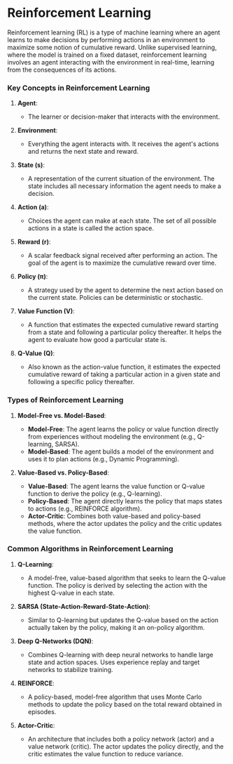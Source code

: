 # Reinforcement Learning

Reinforcement learning (RL) is a type of machine learning where an agent learns to make decisions by performing actions in an environment to maximize some notion of cumulative reward. Unlike supervised learning, where the model is trained on a fixed dataset, reinforcement learning involves an agent interacting with the environment in real-time, learning from the consequences of its actions.

### Key Concepts in Reinforcement Learning

1. **Agent**:
   - The learner or decision-maker that interacts with the environment.

2. **Environment**:
   - Everything the agent interacts with. It receives the agent's actions and returns the next state and reward.

3. **State (s)**:
   - A representation of the current situation of the environment. The state includes all necessary information the agent needs to make a decision.

4. **Action (a)**:
   - Choices the agent can make at each state. The set of all possible actions in a state is called the action space.

5. **Reward (r)**:
   - A scalar feedback signal received after performing an action. The goal of the agent is to maximize the cumulative reward over time.

6. **Policy (π)**:
   - A strategy used by the agent to determine the next action based on the current state. Policies can be deterministic or stochastic.

7. **Value Function (V)**:
   - A function that estimates the expected cumulative reward starting from a state and following a particular policy thereafter. It helps the agent to evaluate how good a particular state is.

8. **Q-Value (Q)**:
   - Also known as the action-value function, it estimates the expected cumulative reward of taking a particular action in a given state and following a specific policy thereafter.

### Types of Reinforcement Learning

1. **Model-Free vs. Model-Based**:
   - **Model-Free**: The agent learns the policy or value function directly from experiences without modeling the environment (e.g., Q-learning, SARSA).
   - **Model-Based**: The agent builds a model of the environment and uses it to plan actions (e.g., Dynamic Programming).

2. **Value-Based vs. Policy-Based**:
   - **Value-Based**: The agent learns the value function or Q-value function to derive the policy (e.g., Q-learning).
   - **Policy-Based**: The agent directly learns the policy that maps states to actions (e.g., REINFORCE algorithm).
   - **Actor-Critic**: Combines both value-based and policy-based methods, where the actor updates the policy and the critic updates the value function.

### Common Algorithms in Reinforcement Learning

1. **Q-Learning**:
   - A model-free, value-based algorithm that seeks to learn the Q-value function. The policy is derived by selecting the action with the highest Q-value in each state.

2. **SARSA (State-Action-Reward-State-Action)**:
   - Similar to Q-learning but updates the Q-value based on the action actually taken by the policy, making it an on-policy algorithm.

3. **Deep Q-Networks (DQN)**:
   - Combines Q-learning with deep neural networks to handle large state and action spaces. Uses experience replay and target networks to stabilize training.

4. **REINFORCE**:
   - A policy-based, model-free algorithm that uses Monte Carlo methods to update the policy based on the total reward obtained in episodes.

5. **Actor-Critic**:
   - An architecture that includes both a policy network (actor) and a value network (critic). The actor updates the policy directly, and the critic estimates the value function to reduce variance.